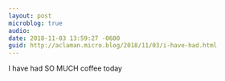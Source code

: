 ```yaml
---
layout: post
microblog: true
audio: 
date: 2018-11-03 13:59:27 -0600
guid: http://aclaman.micro.blog/2018/11/03/i-have-had.html
---
```

I have had SO MUCH coffee today
